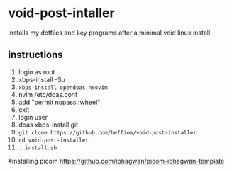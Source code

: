 # void-post-intaller
installs my dotfiles and key programs after a minimal void linux install

## instructions
1. login as root
2. xbps-install -Su
3. `xbps-install opendoas neovim`
4. nvim /etc/doas.conf
5. add "permit nopass :wheel"
6. exit
7. login user
8. doas xbps-install git
9. `git clone https://github.com/beffiom/void-post-installer`
10. `cd void-post-installer`
11. `. install.sh`

#installing picom
https://github.com/ibhagwan/picom-ibhagwan-template

